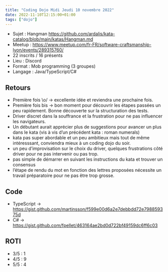 ```yaml
---
title: "Coding Dojo Midi Jeudi 10 novembre 2022"
date: 2022-11-10T12:15:00+01:00
tags: ["dojo"]
---
```


- Sujet : Hangman https://github.com/ardalis/kata-catalog/blob/main/katas/Hangman.md
- Meetup : https://www.meetup.com/fr-FR/software-craftsmanship-lyon/events/289315760/
- 22 inscrits / 16 présents
- Lieu : Discord
- Format : Mob programming (3 groupes)
- Langage : Java/TypeScript/C#

## Retours

- Première fois \o/ -> excellente idée et reviendra une prochaine fois.
- Première fois bis -> bon moment pour découvrir les étapes passées un peu rapidement. Bonne découverte sur la structuration des tests.
- Driver discret dans la souffrance et la frustration pour ne pas influencer les navigateurs.
- Un débutant aurait apprécier plus de suggestions pour avancer un plus dans le kata (vis à vis d’un précédent kata : roman numerals)
- kata pas super abordable et un peu ambitieux mais tout de même intéresssant, conviendra mieux à un coding dojo du soir.
- un peu d’improvisation sur le choix du driver, quelques frustrations côté driver pour ne pas intervenir ou pas trop.
- pas simple de démarrer en suivant les instructions du kata et trouver un consensus
- l’étape de rendu du mot en fonction des lettres proposées nécessite un travail préparatoire pour ne pas être trop grosse.

## Code

- TypeScript -> https://gist.github.com/martinsson/f599e00d6a2e7debbdd72e798859375d
- C# -> https://gist.github.com/fpellet/463164ae2bd0d722bf49159dc6ff6c03


## ROTI

- 3/5 : 1
- 4/5 : 9
- 5/5 : 4
